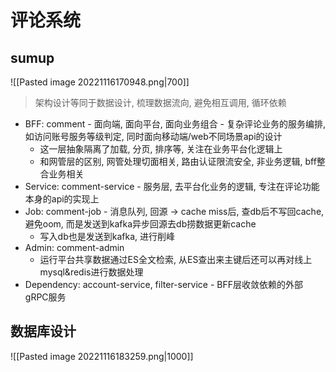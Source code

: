 # 评论系统

## sumup 

![[Pasted image 20221116170948.png|700]]

> 架构设计等同于数据设计, 梳理数据流向, 避免相互调用, 循环依赖

- BFF: comment
    - 面向端, 面向平台, 面向业务组合
    - 复杂评论业务的服务编排, 如访问账号服务等级判定, 同时面向移动端/web不同场景api的设计
    - 这一层抽象隔离了加载, 分页, 排序等, 关注在业务平台化逻辑上
    - 和网管层的区别, 网管处理切面相关, 路由认证限流安全, 非业务逻辑, bff整合业务相关
- Service: comment-service
    - 服务层, 去平台化业务的逻辑, 专注在评论功能本身的api的实现上
- Job: comment-job
    - 消息队列, 回源 -> cache miss后, 查db后不写回cache, 避免oom, 而是发送到kafka异步回源去db捞数据更新cache
    - 写入db也是发送到kafka, 进行削峰
- Admin: comment-admin
    - 运行平台共享数据通过ES全文检索, 从ES查出来主键后还可以再对线上mysql&redis进行数据处理 
- Dependency: account-service, filter-service
    - BFF层收敛依赖的外部gRPC服务

## 数据库设计
![[Pasted image 20221116183259.png|1000]]
